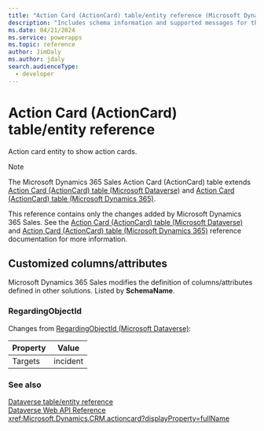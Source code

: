 ```yaml
---
title: "Action Card (ActionCard) table/entity reference (Microsoft Dynamics 365 Sales) | Microsoft Docs"
description: "Includes schema information and supported messages for the Action Card (ActionCard) table/entity with Microsoft Dynamics 365 Sales."
ms.date: 04/21/2024
ms.service: powerapps
ms.topic: reference
author: JimDaly
ms.author: jdaly
search.audienceType: 
  - developer
---
```


# Action Card (ActionCard) table/entity reference

Action card entity to show action cards.

> [!NOTE]
> The Microsoft Dynamics 365 Sales Action Card (ActionCard) table extends [Action Card (ActionCard) table (Microsoft Dataverse)](/power-apps/developer/data-platform/reference/entities/actioncard) and [Action Card (ActionCard) table (Microsoft Dynamics 365)](/dynamics365/developer/reference/dataverse/entities/actioncard).
>
> This reference contains only the changes added by Microsoft Dynamics 365 Sales.
> See the [Action Card (ActionCard) table (Microsoft Dataverse)](/power-apps/developer/data-platform/reference/entities/actioncard) and [Action Card (ActionCard) table (Microsoft Dynamics 365)](/dynamics365/developer/reference/dataverse/entities/actioncard) reference documentation for more information.



## Customized columns/attributes

Microsoft Dynamics 365 Sales
modifies the definition of columns/attributes defined in other solutions. Listed by **SchemaName**.

### <a name="BKMK_RegardingObjectId"></a> RegardingObjectId

Changes from [RegardingObjectId (Microsoft Dataverse)](/power-apps/developer/data-platform/reference/entities/actioncard#BKMK_RegardingObjectId):

|Property|Value|
|---|---|
|Targets|incident|




### See also

[Dataverse table/entity reference](../about-entity-reference.md)  
[Dataverse Web API Reference](/power-apps/developer/data-platform/webapi/reference/about)   
<xref:Microsoft.Dynamics.CRM.actioncard?displayProperty=fullName>
